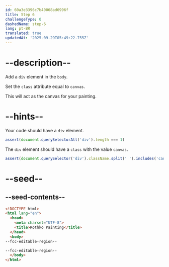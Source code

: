 ```yaml
---
id: 60a3e3396c7b40068ad6996f
title: Step 6
challengeType: 0
dashedName: step-6
lang: pt-BR
translated: true
updatedAt: '2025-09-29T05:49:22.755Z'
---
```


# --description--

Add a `div` element in the `body`.

Set the `class` attribute equal to `canvas`.

This will act as the canvas for your painting.

# --hints--

Your code should have a `div` element.

```js
assert(document.querySelectorAll('div').length === 1)
```

The `div` element should have a `class` with the value `canvas`.

```js
assert(document.querySelector('div').className.split(' ').includes('canvas'))
```

# --seed--

## --seed-contents--

```html
<!DOCTYPE html>
<html lang="en">
  <head>
    <meta charset="UTF-8">
    <title>Rothko Painting</title>
  </head>
  <body>
--fcc-editable-region--

--fcc-editable-region--
  </body>
</html>
```
